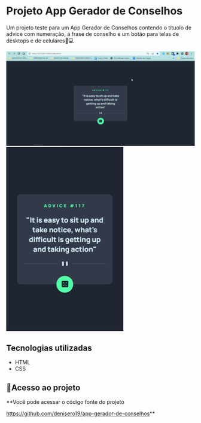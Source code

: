 # Projeto App Gerador de Conselhos
Um projeto teste para um App Gerador de Conselhos contendo o títuolo de advice com numeração, a frase de conselho e um botão para telas de desktops e de celulares📲💻

<img src=./desktop.png alt="Imagem da tela do desktop">

<img src=./mobile.png alt="Imagem da tela do mobile">

## Tecnologias utilizadas
- HTML
- CSS

## 📂Acesso ao projeto

**Você pode acessar o código fonte do projeto 

<https://github.com/denisero19/app-gerador-de-conselhos>**

